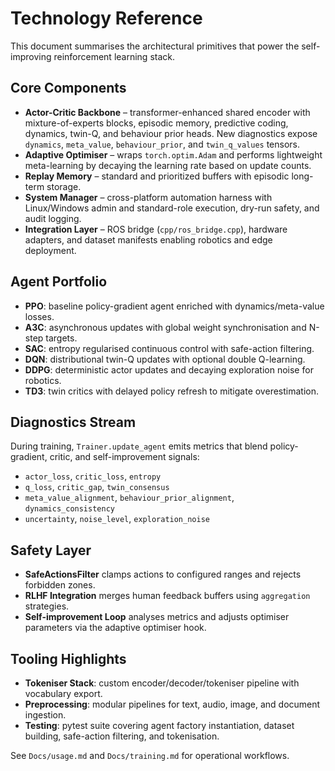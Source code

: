 # Technology Reference

This document summarises the architectural primitives that power the self-improving
reinforcement learning stack.

## Core Components

- **Actor-Critic Backbone** – transformer-enhanced shared encoder with mixture-of-experts
  blocks, episodic memory, predictive coding, dynamics, twin-Q, and behaviour prior
  heads. New diagnostics expose `dynamics`, `meta_value`, `behaviour_prior`, and
  `twin_q_values` tensors.
- **Adaptive Optimiser** – wraps `torch.optim.Adam` and performs lightweight
  meta-learning by decaying the learning rate based on update counts.
- **Replay Memory** – standard and prioritized buffers with episodic long-term storage.
- **System Manager** – cross-platform automation harness with Linux/Windows admin and
  standard-role execution, dry-run safety, and audit logging.
- **Integration Layer** – ROS bridge (`cpp/ros_bridge.cpp`), hardware adapters, and
  dataset manifests enabling robotics and edge deployment.

## Agent Portfolio

- **PPO**: baseline policy-gradient agent enriched with dynamics/meta-value losses.
- **A3C**: asynchronous updates with global weight synchronisation and N-step targets.
- **SAC**: entropy regularised continuous control with safe-action filtering.
- **DQN**: distributional twin-Q updates with optional double Q-learning.
- **DDPG**: deterministic actor updates and decaying exploration noise for robotics.
- **TD3**: twin critics with delayed policy refresh to mitigate overestimation.

## Diagnostics Stream

During training, `Trainer.update_agent` emits metrics that blend policy-gradient,
critic, and self-improvement signals:

- `actor_loss`, `critic_loss`, `entropy`
- `q_loss`, `critic_gap`, `twin_consensus`
- `meta_value_alignment`, `behaviour_prior_alignment`, `dynamics_consistency`
- `uncertainty`, `noise_level`, `exploration_noise`

## Safety Layer

- **SafeActionsFilter** clamps actions to configured ranges and rejects forbidden zones.
- **RLHF Integration** merges human feedback buffers using `aggregation` strategies.
- **Self-improvement Loop** analyses metrics and adjusts optimiser parameters via the
  adaptive optimiser hook.

## Tooling Highlights

- **Tokeniser Stack**: custom encoder/decoder/tokeniser pipeline with vocabulary export.
- **Preprocessing**: modular pipelines for text, audio, image, and document ingestion.
- **Testing**: pytest suite covering agent factory instantiation, dataset building,
  safe-action filtering, and tokenisation.

See `Docs/usage.md` and `Docs/training.md` for operational workflows.
